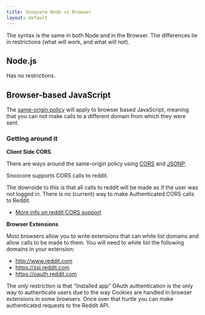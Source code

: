 ```yaml
---
title: Snoocore Node vs Browser
layout: default
---
```


The syntax is the same in both Node and in the Browser. The differences lie in restrictions (what will work, and what will not).

## Node.js

Has no restrictions.

## Browser-based JavaScript

The [same-origin policy](http://en.wikipedia.org/wiki/Same-origin_policy) will apply to browser based JavaScript, meaning that you can not make calls to a different domain from which they were sent.

### Getting around it

**Client Side CORS**

There are ways around the same-origin policy using [CORS](http://en.wikipedia.org/wiki/Cross-origin_resource_sharing) and [JSONP](http://en.wikipedia.org/wiki/JSONP).

Snoocore supports CORS calls to reddit.

The downside to this is that all calls to reddit will be made as if the user was not logged in. There is no (current) way to make Authenticated CORS calls to Reddit.

  - [More info on reddit CORS support](http://www.reddit.com/r/changelog/comments/1r0u3v/reddit_change_third_party_websites_can_now_make/)

**Browser Extensions**

Most browsers allow you to write extensions that can white list domains and allow calls to be made to them. You will need to white list the following domains in your extension:

 - http://www.reddit.com
 - https://ssl.reddit.com
 - https://oauth.reddit.com

The *only* restriction is that "Installed app" OAuth authentication is the only way to authenticate users due to the way Cookies are handled in browser extensions in some browsers. Once over that hurtle you can make authenticated requests to the Reddit API.